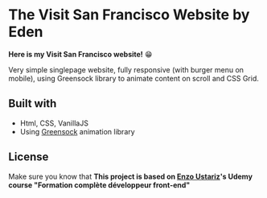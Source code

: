 # The Visit San Francisco Website by Eden

**Here is my Visit San Francisco website!** 😁

Very simple singlepage website, fully responsive (with burger menu on mobile), using Greensock library to animate content on scroll and CSS Grid.

## Built with

- Html, CSS, VanillaJS
- Using [Greensock](https://greensock.com/) animation library

## License

Make sure you know that **This project is based on [Enzo Ustariz](https://github.com/Ziratsu)'s Udemy course "Formation complète développeur front-end"**
